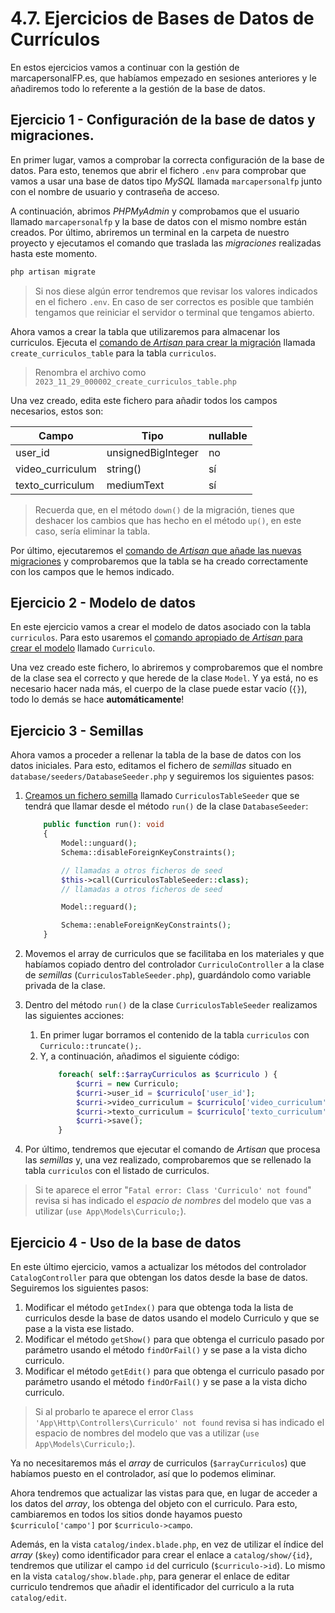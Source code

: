 # 4.7. Ejercicios de Bases de Datos de Currículos

En estos ejercicios vamos a continuar con la gestión de marcapersonalFP.es, que habíamos empezado en sesiones anteriores y le añadiremos todo lo referente a la gestión de la base de datos.

## Ejercicio 1 - Configuración de la base de datos y migraciones.

En primer lugar, vamos a comprobar la correcta configuración de la base de datos. Para esto, tenemos que abrir el fichero `.env` para comprobar que vamos a usar una base de datos tipo _MySQL_ llamada `marcapersonalfp` junto con el nombre de usuario y contraseña de acceso.

A continuación, abrimos _PHPMyAdmin_ y comprobamos que el usuario llamado `marcapersonalfp` y la base de datos con el mismo nombre están creados. Por último, abriremos un terminal en la carpeta de nuestro proyecto y ejecutamos el comando que traslada las _migraciones_ realizadas hasta este momento.

```bash
php artisan migrate
```

> Si nos diese algún error tendremos que revisar los valores indicados en el fichero `.env`. En caso de ser correctos es posible que también tengamos que reiniciar el servidor o terminal que tengamos abierto.

Ahora vamos a crear la tabla que utilizaremos para almacenar los curriculos. Ejecuta el [comando de _Artisan_ para crear la migración](./042_migraciones.md#crear-una-nueva-migración) llamada `create_curriculos_table` para la tabla `curriculos`.

> Renombra el archivo como `2023_11_29_000002_create_curriculos_table.php`

Una vez creado, edita este fichero para añadir todos los campos necesarios, estos son:

Campo | Tipo | nullable
-----|----|---
user_id | unsignedBigInteger | no
video_curriculum | string() | sí
texto_curriculum| mediumText | sí

> Recuerda que, en el método `down()` de la migración, tienes que deshacer los cambios que has hecho en el método `up()`, en este caso, sería eliminar la tabla.

Por último, ejecutaremos el [comando de _Artisan_ que añade las nuevas migraciones](./042_migraciones.md#ejecutar-migraciones) y comprobaremos que la tabla se ha creado correctamente con los campos que le hemos indicado.

## Ejercicio 2 - Modelo de datos

En este ejercicio vamos a crear el modelo de datos asociado con la tabla `curriculos`. Para esto usaremos el [comando apropiado de _Artisan_ para crear el modelo](./044_modelosORM.md#definición-de-un-modelo) llamado `Curriculo`.

Una vez creado este fichero, lo abriremos y comprobaremos que el nombre de la clase sea el correcto y que herede de la clase `Model`. Y ya está, no es necesario hacer nada más, el cuerpo de la clase puede estar vacío (`{}`), todo lo demás se hace **automáticamente**!

## Ejercicio 3 - Semillas

Ahora vamos a proceder a rellenar la tabla de la base de datos con los datos iniciales. Para esto, editamos el fichero de _semillas_ situado en `database/seeders/DatabaseSeeder.php` y seguiremos los siguientes pasos:

1. [Creamos un fichero semilla](./045_databaseSeeding.md#crear-ficheros-semilla) llamado `CurriculosTableSeeder` que se tendrá que llamar desde el método `run()` de la clase `DatabaseSeeder`:

    ```php
        public function run(): void
        {
            Model::unguard();
            Schema::disableForeignKeyConstraints();

            // llamadas a otros ficheros de seed
            $this->call(CurriculosTableSeeder::class);
            // llamadas a otros ficheros de seed

            Model::reguard();

            Schema::enableForeignKeyConstraints();
        }
    ```
    
2. Movemos el array de curriculos que se facilitaba en los materiales y que habíamos copiado dentro del controlador `CurriculoController` a la clase de _semillas_ (`CurriculosTableSeeder.php`), guardándolo como variable privada de la clase.

3. Dentro del método `run()` de la clase `CurriculosTableSeeder` realizamos las siguientes acciones:

    1. En primer lugar borramos el contenido de la tabla `curriculos` con `Curriculo::truncate();`.
    1. Y, a continuación, añadimos el siguiente código:
        ```php
            foreach( self::$arrayCurriculos as $curriculo ) {
                $curri = new Curriculo;
                $curri->user_id = $curriculo['user_id'];
                $curri->video_curriculum = $curriculo['video_curriculum'];
                $curri->texto_curriculum = $curriculo['texto_curriculum'];
                $curri->save();
            }
        ```

4. Por último, tendremos que ejecutar el comando de _Artisan_ que procesa las _semillas_ y, una vez realizado, comprobaremos que se rellenado la tabla `curriculos` con el listado de curriculos.

> Si te aparece el error "`Fatal error: Class 'Curriculo' not found`" revisa si has indicado el _espacio de nombres_ del modelo que vas a utilizar (`use App\Models\Curriculo;`).

## Ejercicio 4 - Uso de la base de datos

En este último ejercicio, vamos a actualizar los métodos del controlador `CatalogController` para que obtengan los datos desde la base de datos. Seguiremos los siguientes pasos:

1. Modificar el método `getIndex()` para que obtenga toda la lista de curriculos desde la base de datos usando el modelo Curriculo y que se pase a la vista ese listado.
1. Modificar el método `getShow()` para que obtenga el curriculo pasado por parámetro usando el método `findOrFail()` y se pase a la vista dicho curriculo.
1. Modificar el método `getEdit()` para que obtenga el curriculo pasado por parámetro usando el método `findOrFail()` y se pase a la vista dicho curriculo.

> Si al probarlo te aparece el error `Class 'App\Http\Controllers\Curriculo' not found` revisa si has indicado el espacio de nombres del modelo que vas a utilizar (`use App\Models\Curriculo;`).

Ya no necesitaremos más el _array_ de curriculos (`$arrayCurriculos`) que habíamos puesto en el controlador, así que lo podemos eliminar.

Ahora tendremos que actualizar las vistas para que, en lugar de acceder a los datos del _array_, los obtenga del objeto con el curriculo. Para esto, cambiaremos en todos los sitios donde hayamos puesto `$curriculo['campo']` por `$curriculo->campo`.

Además, en la vista `catalog/index.blade.php`, en vez de utilizar el índice del _array_ (`$key`) como identificador para crear el enlace a `catalog/show/{id}`, tendremos que utilizar el campo `id` del curriculo (`$curriculo->id`). Lo mismo en la vista `catalog/show.blade.php`, para generar el enlace de editar curriculo tendremos que añadir el identificador del curriculo a la ruta `catalog/edit`.
